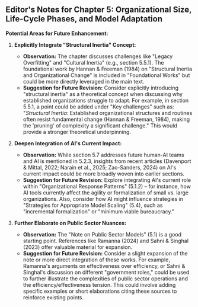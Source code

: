 ## Editor's Notes for Chapter 5: Organizational Size, Life-Cycle Phases, and Model Adaptation

**Potential Areas for Future Enhancement:**

1.  **Explicitly Integrate "Structural Inertia" Concept:**
    *   **Observation:** The chapter discusses challenges like "Legacy Overfitting" and "Cultural Inertia" (e.g., section 5.5.1). The foundational work by Hannan & Freeman (1984) on "Structural Inertia and Organizational Change" is included in "Foundational Works" but could be more directly leveraged in the main text.
    *   **Suggestion for Future Revision:** Consider explicitly introducing "structural inertia" as a theoretical concept when discussing why established organizations struggle to adapt. For example, in section 5.5.1, a point could be added under "Key challenges" such as: "*Structural Inertia:* Established organizational structures and routines often resist fundamental change (Hannan & Freeman, 1984), making the 'pruning' of complexity a significant challenge." This would provide a stronger theoretical underpinning.

2.  **Deepen Integration of AI's Current Impact:**
    *   **Observation:** While section 5.7 addresses future human-AI teams and AI is mentioned in 5.2.3, insights from recent articles (Davenport & Mittal, 2022; Narain et al., 2025; Zao-Sanders, 2024) on AI's current impact could be more broadly woven into earlier sections.
    *   **Suggestion for Future Revision:** Explore integrating AI's current role within "Organizational Response Patterns" (5.1.2) – for instance, how AI tools currently affect the agility or formalization of small vs. large organizations. Also, consider how AI might influence strategies in "Strategies for Appropriate Model Scaling" (5.4), such as "incremental formalization" or "minimum viable bureaucracy."

3.  **Further Elaborate on Public Sector Nuances:**
    *   **Observation:** The "Note on Public Sector Models" (5.1) is a good starting point. References like Ramanna (2024) and Sahni & Singhal (2023) offer valuable material for expansion.
    *   **Suggestion for Future Revision:** Consider a slight expansion of the note or more direct integration of these works. For example, Ramanna's arguments on effectiveness over efficiency, or Sahni & Singhal's discussion on different "government roles," could be used to further illustrate the complexities of public sector operations and the efficiency/effectiveness tension. This could involve adding specific examples or short elaborations citing these sources to reinforce existing points. 